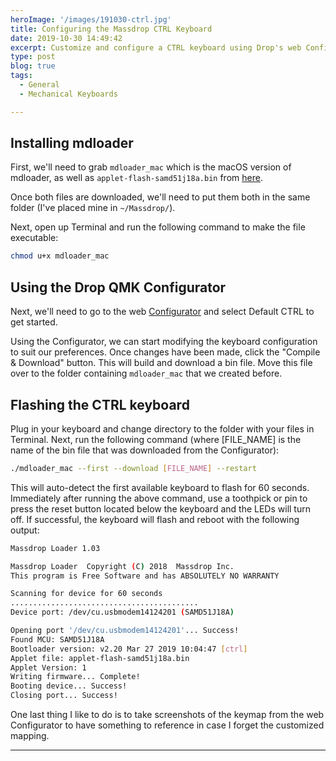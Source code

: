 ```yaml
---
heroImage: '/images/191030-ctrl.jpg'
title: Configuring the Massdrop CTRL Keyboard
date: 2019-10-30 14:49:42
excerpt: Customize and configure a CTRL keyboard using Drop's web Configurator
type: post
blog: true
tags:
  - General
  - Mechanical Keyboards

---
```


## Installing mdloader

First, we'll need to grab `mdloader_mac` which is the macOS version of mdloader, as well as `applet-flash-samd51j18a.bin` from [here](https://github.com/Massdrop/mdloader/releases/tag/1.0.3).

Once both files are downloaded, we'll need to put them both in the same folder (I've placed mine in `~/Massdrop/`).

Next, open up Terminal and run the following command to make the file executable:

``` bash
chmod u+x mdloader_mac
```

## Using the Drop QMK Configurator

Next, we'll need to go to the web [Configurator](https://drop.com/mechanical-keyboards/configurator/preset/ctrl--default) and select Default CTRL to get started.


<zoom-image
  class="zoom"
  src="/images/191030-configurator.jpg"
  alt="Configurator Screenshot"
  title="Configurator Screenshot"
/>

Using the Configurator, we can start modifying the keyboard configuration to suit our preferences. Once changes have been made, click the "Compile & Download" button. This will build and download a bin file. Move this file over to the folder containing `mdloader_mac` that we created before.

<zoom-image
  class="zoom"
  src="/images/191030-configurator2.jpg"
  alt="Configurator Screenshot"
  title="Configurator Screenshot"
/>

## Flashing the CTRL keyboard

Plug in your keyboard and change directory to the folder with your files in Terminal. Next, run the following command (where [FILE_NAME] is the name of the bin file that was downloaded from the Configurator):

```bash
./mdloader_mac --first --download [FILE_NAME] --restart 
```

This will auto-detect the first available keyboard to flash for 60 seconds. Immediately after running the above command, use a toothpick or pin to press the reset button located below the keyboard and the LEDs will turn off. If successful, the keyboard will flash and reboot with the following output:

```bash
Massdrop Loader 1.03

Massdrop Loader  Copyright (C) 2018  Massdrop Inc.
This program is Free Software and has ABSOLUTELY NO WARRANTY

Scanning for device for 60 seconds
..........................................
Device port: /dev/cu.usbmodem14124201 (SAMD51J18A)

Opening port '/dev/cu.usbmodem14124201'... Success!
Found MCU: SAMD51J18A
Bootloader version: v2.20 Mar 27 2019 10:04:47 [ctrl]
Applet file: applet-flash-samd51j18a.bin
Applet Version: 1
Writing firmware... Complete!
Booting device... Success!
Closing port... Success!
```

One last thing I like to do is to take screenshots of the keymap from the web Configurator to have something to reference in case I forget the customized mapping.

---

<CurrentlyReading 
  title="Tramp for the Lord"
  author="Corrie ten Boom"
  cover="https://images-na.ssl-images-amazon.com/images/I/41Fn46d1yCL.jpg"
  excerpt="Armed with the gift of their faith and their belief in doing what was right, this devoutly Christian family provided sanctuary for persecuted Jews. Before long, the Nazis captured Corrie and her family and sent them to a concentration camp, where Corrie lost both her sister and father."
/>